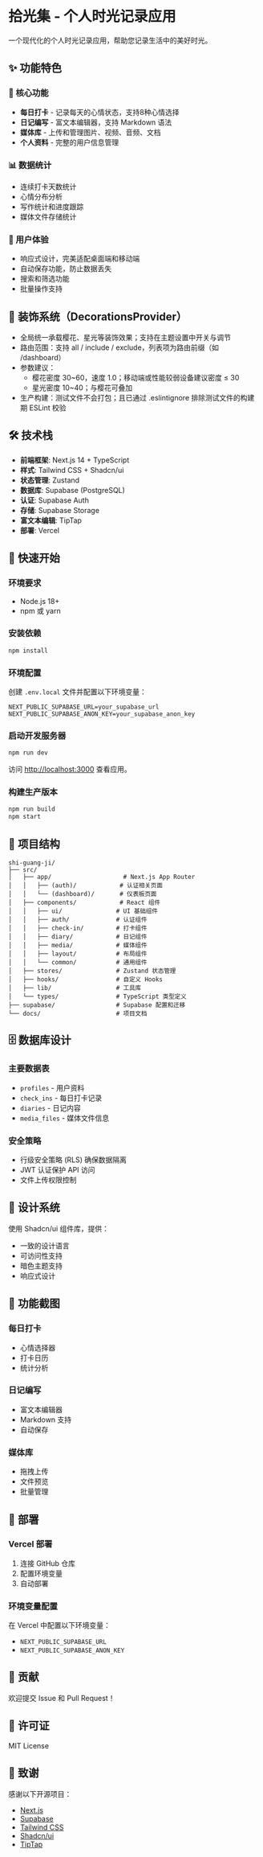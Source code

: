 # 拾光集 - 个人时光记录应用

一个现代化的个人时光记录应用，帮助您记录生活中的美好时光。

## ✨ 功能特色

### 🎯 核心功能
- **每日打卡** - 记录每天的心情状态，支持8种心情选择
- **日记编写** - 富文本编辑器，支持 Markdown 语法
- **媒体库** - 上传和管理图片、视频、音频、文档
- **个人资料** - 完整的用户信息管理

### 📊 数据统计
- 连续打卡天数统计
- 心情分布分析
- 写作统计和进度跟踪
- 媒体文件存储统计

### 🎨 用户体验
- 响应式设计，完美适配桌面端和移动端
- 自动保存功能，防止数据丢失
- 搜索和筛选功能
- 批量操作支持


## 🌸 装饰系统（DecorationsProvider）
- 全局统一承载樱花、星光等装饰效果；支持在主题设置中开关与调节
- 路由范围：支持 all / include / exclude，列表项为路由前缀（如 /dashboard）
- 参数建议：
  - 樱花密度 30~60，速度 1.0；移动端或性能较弱设备建议密度 ≤ 30
  - 星光密度 10~40；与樱花可叠加
- 生产构建：测试文件不会打包；且已通过 .eslintignore 排除测试文件的构建期 ESLint 校验


## 🛠️ 技术栈

- **前端框架**: Next.js 14 + TypeScript
- **样式**: Tailwind CSS + Shadcn/ui
- **状态管理**: Zustand
- **数据库**: Supabase (PostgreSQL)
- **认证**: Supabase Auth
- **存储**: Supabase Storage
- **富文本编辑**: TipTap
- **部署**: Vercel

## 🚀 快速开始

### 环境要求
- Node.js 18+
- npm 或 yarn

### 安装依赖
```bash
npm install
```

### 环境配置
创建 `.env.local` 文件并配置以下环境变量：

```env
NEXT_PUBLIC_SUPABASE_URL=your_supabase_url
NEXT_PUBLIC_SUPABASE_ANON_KEY=your_supabase_anon_key
```

### 启动开发服务器
```bash
npm run dev
```

访问 [http://localhost:3000](http://localhost:3000) 查看应用。

### 构建生产版本
```bash
npm run build
npm start
```

## 📁 项目结构

```
shi-guang-ji/
├── src/
│   ├── app/                    # Next.js App Router
│   │   ├── (auth)/            # 认证相关页面
│   │   └── (dashboard)/       # 仪表板页面
│   ├── components/            # React 组件
│   │   ├── ui/               # UI 基础组件
│   │   ├── auth/             # 认证组件
│   │   ├── check-in/         # 打卡组件
│   │   ├── diary/            # 日记组件
│   │   ├── media/            # 媒体组件
│   │   ├── layout/           # 布局组件
│   │   └── common/           # 通用组件
│   ├── stores/               # Zustand 状态管理
│   ├── hooks/                # 自定义 Hooks
│   ├── lib/                  # 工具库
│   └── types/                # TypeScript 类型定义
├── supabase/                 # Supabase 配置和迁移
└── docs/                     # 项目文档
```

## 🗄️ 数据库设计

### 主要数据表
- `profiles` - 用户资料
- `check_ins` - 每日打卡记录
- `diaries` - 日记内容
- `media_files` - 媒体文件信息

### 安全策略
- 行级安全策略 (RLS) 确保数据隔离
- JWT 认证保护 API 访问
- 文件上传权限控制

## 🎨 设计系统

使用 Shadcn/ui 组件库，提供：
- 一致的设计语言
- 可访问性支持
- 暗色主题支持
- 响应式设计

## 📱 功能截图

### 每日打卡
- 心情选择器
- 打卡日历
- 统计分析

### 日记编写
- 富文本编辑器
- Markdown 支持
- 自动保存

### 媒体库
- 拖拽上传
- 文件预览
- 批量管理

## 🚀 部署

### Vercel 部署
1. 连接 GitHub 仓库
2. 配置环境变量
3. 自动部署

### 环境变量配置
在 Vercel 中配置以下环境变量：
- `NEXT_PUBLIC_SUPABASE_URL`
- `NEXT_PUBLIC_SUPABASE_ANON_KEY`

## 🤝 贡献

欢迎提交 Issue 和 Pull Request！

## 📄 许可证

MIT License

## 🙏 致谢

感谢以下开源项目：
- [Next.js](https://nextjs.org/)
- [Supabase](https://supabase.com/)
- [Tailwind CSS](https://tailwindcss.com/)
- [Shadcn/ui](https://ui.shadcn.com/)
- [TipTap](https://tiptap.dev/)
